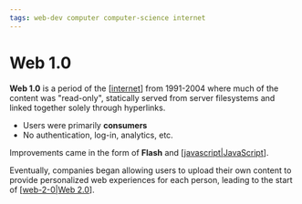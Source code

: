 ```yaml
---
tags: web-dev computer computer-science internet
---
```


# Web 1.0

**Web 1.0** is a period of the [[internet]] from 1991-2004 where much of the content was "read-only", statically served from server filesystems and linked together solely through hyperlinks.

- Users were primarily **consumers**
- No authentication, log-in, analytics, etc.

Improvements came in the form of **Flash** and [[javascript|JavaScript]].

Eventually, companies began allowing users to upload their own content to provide personalized web experiences for each person, leading to the start of [[web-2-0|Web 2.0]].

[//begin]: # "Autogenerated link references for markdown compatibility"
[internet]: internet "Internet"
[javascript|JavaScript]: javascript "JavaScript"
[web-2-0|Web 2.0]: web-2-0 "Web 2.0"
[//end]: # "Autogenerated link references"
